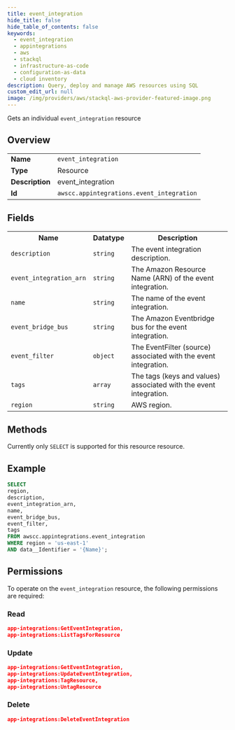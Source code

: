 ```yaml
---
title: event_integration
hide_title: false
hide_table_of_contents: false
keywords:
  - event_integration
  - appintegrations
  - aws
  - stackql
  - infrastructure-as-code
  - configuration-as-data
  - cloud inventory
description: Query, deploy and manage AWS resources using SQL
custom_edit_url: null
image: /img/providers/aws/stackql-aws-provider-featured-image.png
---
```

Gets an individual <code>event_integration</code> resource

## Overview
<table><tbody>
<tr><td><b>Name</b></td><td><code>event_integration</code></td></tr>
<tr><td><b>Type</b></td><td>Resource</td></tr>
<tr><td><b>Description</b></td><td>event_integration</td></tr>
<tr><td><b>Id</b></td><td><code>awscc.appintegrations.event_integration</code></td></tr>
</tbody></table>

## Fields
<table><tbody>
<tr><th>Name</th><th>Datatype</th><th>Description</th></tr>
<tr><td><code>description</code></td><td><code>string</code></td><td>The event integration description.</td></tr>
<tr><td><code>event_integration_arn</code></td><td><code>string</code></td><td>The Amazon Resource Name (ARN) of the event integration.</td></tr>
<tr><td><code>name</code></td><td><code>string</code></td><td>The name of the event integration.</td></tr>
<tr><td><code>event_bridge_bus</code></td><td><code>string</code></td><td>The Amazon Eventbridge bus for the event integration.</td></tr>
<tr><td><code>event_filter</code></td><td><code>object</code></td><td>The EventFilter (source) associated with the event integration.</td></tr>
<tr><td><code>tags</code></td><td><code>array</code></td><td>The tags (keys and values) associated with the event integration.</td></tr>
<tr><td><code>region</code></td><td><code>string</code></td><td>AWS region.</td></tr>

</tbody></table>

## Methods
Currently only <code>SELECT</code> is supported for this resource resource.

## Example
```sql
SELECT
region,
description,
event_integration_arn,
name,
event_bridge_bus,
event_filter,
tags
FROM awscc.appintegrations.event_integration
WHERE region = 'us-east-1'
AND data__Identifier = '{Name}';
```

## Permissions

To operate on the <code>event_integration</code> resource, the following permissions are required:

### Read
```json
app-integrations:GetEventIntegration,
app-integrations:ListTagsForResource
```

### Update
```json
app-integrations:GetEventIntegration,
app-integrations:UpdateEventIntegration,
app-integrations:TagResource,
app-integrations:UntagResource
```

### Delete
```json
app-integrations:DeleteEventIntegration
```

